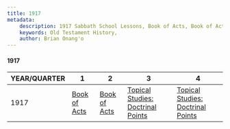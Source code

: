 ```yaml
---
title: 1917
metadata:
    description: 1917 Sabbath School Lessons, Book of Acts, Book of Acts, Topical Studies; Doctrinal Points, Topical Studies; Doctrinal Points
    keywords: Old Testament History,
    author: Brian Onang'o
---
```


#### 1917

YEAR/QUARTER |   1  | 2| 3| 4
-------------|------------|---|--|---
1917   |  [Book of Acts](/1911-1920/1917/quarter1) | [Book of Acts](/1911-1920/1917/quarter2) | [Topical Studies: Doctrinal Points](/1911-1920/1917/quarter3) | [Topical Studies: Doctrinal Points](/1911-1920/1917/quarter4) |
 